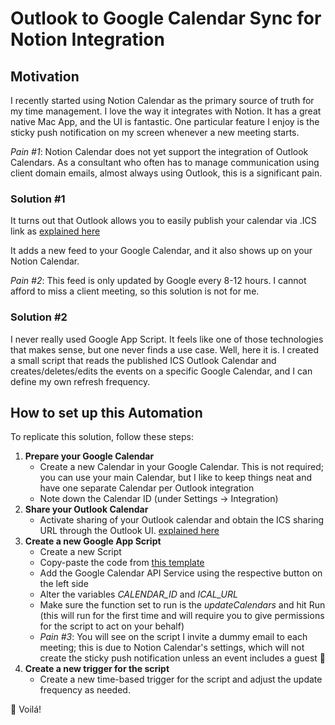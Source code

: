 
# Outlook to Google Calendar Sync for Notion Integration

## Motivation

I recently started using Notion Calendar as the primary source of truth for my time management. I love the way it integrates with Notion. It has a great native Mac App, and the UI is fantastic. One particular feature I enjoy is the sticky push notification on my screen whenever a new meeting starts.

_Pain #1_: Notion Calendar does not yet support the integration of Outlook Calendars. As a consultant who often has to manage communication using client domain emails, almost always using Outlook, this is a significant pain.

### Solution #1

It turns out that Outlook allows you to easily publish your calendar via .ICS link as [explained here](https://support.microsoft.com/en-gb/office/share-your-calendar-in-outlook-com-0fc1cb48-569d-4d1e-ac20-5a9b3f5e6ff2)

It adds a new feed to your Google Calendar, and it also shows up on your Notion Calendar.

_Pain #2_: This feed is only updated by Google every 8-12 hours. I cannot afford to miss a client meeting, so this solution is not for me.

### Solution #2

I never really used Google App Script. It feels like one of those technologies that makes sense, but one never finds a use case. Well, here it is. I created a small script that reads the published ICS Outlook Calendar and creates/deletes/edits the events on a specific Google Calendar, and I can define my own refresh frequency.

## How to set up this Automation

To replicate this solution, follow these steps:

1. **Prepare your Google Calendar**
	* Create a new Calendar in your Google Calendar. This is not required; you can use your main Calendar, but I like to keep things neat and have one separate Calendar per Outlook integration
	* Note down the Calendar ID (under Settings -> Integration)
2. **Share your Outlook Calendar**
	* Activate sharing of your Outlook calendar and obtain the ICS sharing URL through the Outlook UI. [explained here](https://support.microsoft.com/en-gb/office/share-your-calendar-in-outlook-com-0fc1cb48-569d-4d1e-ac20-5a9b3f5e6ff2)
3. **Create a new Google App Script**
	* Create a new Script
	* Copy-paste the code from [this template](https://github.com/2bd-ventures/outlook-google-sync/blob/main/Code.gs)
	* Add the Google Calendar API Service using the respective button on the left side 
	* Alter the variables *CALENDAR_ID* and *ICAL_URL*
	* Make sure the function set to run is the *updateCalendars* and hit Run (this will run for the first time and will require you to give permissions for the script to act on your behalf)
	* *Pain #3*: You will see on the script I invite a dummy email to each meeting; this is due to Notion Calendar's settings, which will not create the sticky push notification unless an event includes a guest 🤷
4. **Create a new trigger for the script**
	* Create a new time-based trigger for the script and adjust the update frequency as needed.

🎉 Voilá!
